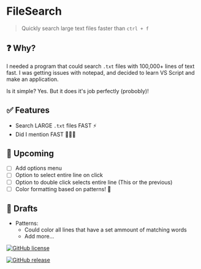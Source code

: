 # FileSearch

> Quickly search large text files faster than `ctrl + f`

## ❓ Why?

I needed a program that could search `.txt` files with 100,000+ lines of text fast. I was getting issues with notepad, and decided to learn VS Script and make an application.

Is it simple? Yes. But it does it's job perfectly (probobly)!

## ✅ Features

-   Search LARGE `.txt` files FAST ⚡
-   Did I mention FAST 🚀🚀🚀

## 📃 Upcoming

-   [ ] Add options menu
-   [ ] Option to select entire line on click
-   [ ] Option to double click selects entire line (This or the previous)
-   [ ] Color formatting based on patterns! 🎨

## 📙 Drafts

- Patterns:
  -   Could color all lines that have a set ammount of matching words
  -   Add more...

[![GitHub license](https://img.shields.io/github/license/YelloNolo/Text-File-Search)](https://github.com/YelloNolo/Text-File-Search/blob/master/LICENSE.txt)

[![GitHub release](https://img.shields.io/github/v/release/YelloNolo/Text-File-Search)](https://github.com/YelloNolo/Text-File-Search/releases/)
